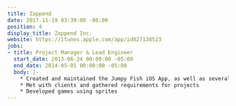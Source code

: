 ```yaml
---
title: Zappend
date: 2017-11-19 03:39:00 -06:00
position: 4
display_title: Zappend Inc.
website: https://itunes.apple.com/app/id827138523
jobs:
- title: Project Manager & Lead Engineer
  start_date: 2013-06-24 00:00:00 -05:00
  end_date: 2014-05-01 00:00:00 -05:00
  body: |-
    * Created and maintained the Jumpy Fish iOS App, as well as several other iOS Native projects.
    * Met with clients and gathered requirements for projects
    * Developed games using sprites
---
```


